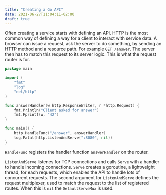 ```yaml
---
title: "Creating a Go API"
date: 2021-06-27T11:04:11+02:00
draft: true
---
```


Often creating a service starts with defining an API. HTTP is the most common way of defining a way for a client to interact with service data. A browser can issue a request, ask the server to do something, by sending an HTTP method and a resource path. For example `GET /answer`. The server then has to match this request to its server logic. This is what the request router is for.


```go
package main

import (
	"fmt"
	"log"
	"net/http"
)

func answerHandler(w http.ResponseWriter, r *http.Request) {
	fmt.Println("Client asked for answer")
	fmt.Fprintf(w, "42")
}

func main() {
	http.HandleFunc("/answer", answerHandler)
	log.Fatal(http.ListenAndServe(":8080", nil))
}
```

`HandleFunc` registers the handler function `answerHandler` on the router.

`ListenAndServe` listenes for TCP connections and calls `Serve` with a handler to handle incoming connections. `Serve` creates a goroutine, a lightweight thread, for each requests, which enables the API to handle lots of concurrent requests. The second argument for `ListenAndServe` defines the request multiplexer, used to match the request to the list of registered routes. When this is `nil` the `DefaultServeMux` is used.
